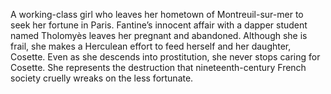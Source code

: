 A working-class girl who leaves her hometown of Montreuil-sur-mer to seek her 
fortune in Paris. Fantine’s innocent affair with a dapper student named 
Tholomyès leaves her pregnant and abandoned. Although she is frail, she makes a 
Herculean effort to feed herself and her daughter, Cosette. Even as she 
descends into prostitution, she never stops caring for Cosette. She represents 
the destruction that nineteenth-century French society cruelly wreaks on the 
less fortunate.

